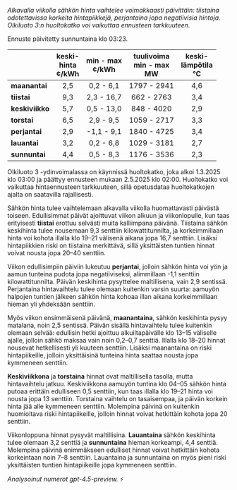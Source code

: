 *Alkavalla viikolla sähkön hinta vaihtelee voimakkaasti päivittäin: tiistaina odotettavissa korkeita hintapiikkejä, perjantaina jopa negatiivisia hintoja. Olkiluoto 3:n huoltokatko voi vaikuttaa ennusteen tarkkuuteen.*

Ennuste päivitetty sunnuntaina klo 03:23.

|             | keski-<br>hinta<br>¢/kWh | min - max<br>¢/kWh | tuulivoima<br>min - max<br>MW | keski-<br>lämpötila<br>°C |
|:------------|:------------------------:|:-------------------:|:----------------------------:|:-------------------------:|
| **maanantai**   |           2,5            |       0,2 - 6,1     |          1797 - 2941         |            4,6            |
| **tiistai**     |           9,3            |      2,3 - 16,7     |           662 - 2763         |            3,4            |
| **keskiviikko** |           5,7            |      0,5 - 13,0     |           848 - 4020         |            2,9            |
| **torstai**     |           6,5            |      2,9 - 9,5      |          1059 - 2717         |            3,3            |
| **perjantai**   |           2,9            |     -1,1 - 9,1      |          1840 - 4725         |            3,4            |
| **lauantai**    |           3,2            |      0,2 - 6,8      |          1029 - 3181         |            2,7            |
| **sunnuntai**   |           4,4            |      0,5 - 8,3      |          1176 - 3536         |            2,3            |

Olkiluoto 3 -ydinvoimalassa on käynnissä huoltokatko, joka alkoi 1.3.2025 klo 03:00 ja päättyy ennusteen mukaan 2.5.2025 klo 02:00. Huoltokatko voi vaikuttaa hintaennusteen tarkkuuteen, sillä opetusdataa huoltokatkojen ajalta on saatavilla rajallisesti.

Sähkön hinta tulee vaihtelemaan alkavalla viikolla huomattavasti päivästä toiseen. Edullisimmat päivät ajoittuvat viikon alkuun ja viikonlopulle, kun taas erityisesti **tiistai** erottuu selvästi muita kalliimpana päivänä. Tiistaina sähkön keskihinta tulee nousemaan 9,3 senttiin kilowattitunnilta, ja korkeimmillaan hinta voi kohota illalla klo 19–21 välisenä aikana jopa 16,7 senttiin. Lisäksi hintapiikkien riski on tiistaina merkittävä, sillä yksittäisten tuntien hinnat voivat nousta jopa 20–40 senttiin.

Viikon edullisimpiin päiviin lukeutuu **perjantai**, jolloin sähkön hinta voi yön ja aamun tunteina pudota jopa negatiiviseksi, alimmillaan -1,1 senttiin kilowattitunnilta. Päivän keskihinta pysyttelee maltillisena, vain 2,9 sentissä. Perjantaina hintavaihtelu tulee olemaan kuitenkin varsin suurta: aamuyön halpojen tuntien jälkeen sähkön hinta kohoaa illan aikana korkeimmillaan hieman yli yhdeksään senttiin.

Myös viikon ensimmäisenä päivänä, **maanantaina**, sähkön keskihinta pysyy matalana, noin 2,5 sentissä. Päivän sisällä hintavaihtelu tulee kuitenkin olemaan selvää: edullisin hetki ajoittuu alkuiltapäivälle klo 13–15 väliselle ajalle, jolloin sähkö maksaa vain noin 0,2–0,7 senttiä. Illalla klo 18–20 hinnat nousevat hetkellisesti yli kuuteen senttiin. Lisäksi maanantaina on riski hintapiikeille, jolloin yksittäisinä tunteina hinta saattaa nousta jopa kymmeneen senttiin.

**Keskiviikkona** ja **torstaina** hinnat ovat maltillisella tasolla, mutta hintavaihtelu jatkuu. Keskiviikkona aamuyön tuntina klo 04–05 sähkön hinta putoaa erittäin edulliseen 0,5 senttiin, kun taas illalla klo 19–21 hinta voi nousta jopa 13 senttiin. Torstaina vaihtelu on tasaisempaa, ja päivän korkein hinta jää alle kymmeneen senttiin. Molempina päivinä on kuitenkin huomioitava riski hintapiikeille, jolloin hinnat voivat hetkittäin kohota jopa 20 senttiin.

Viikonloppuna hinnat pysyvät maltillisina. **Lauantaina** sähkön keskihinta tulee olemaan 3,2 senttiä ja **sunnuntaina** hieman korkeampi, 4,4 senttiä. Molempina päivinä enimmäkseen edulliset hinnat voivat hetkittäin kohota korkeintaan noin 7–8 senttiin. Lauantaina ja sunnuntaina on myös pieni riski yksittäisten tuntien hintapiikeille jopa kymmeneen senttiin.

*Analysoinut numerot gpt-4.5-preview.* ⚡
